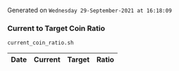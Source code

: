 Generated on `Wednesday 29-September-2021 at 16:18:09`

### Current to Target Coin Ratio
`current_coin_ratio.sh`

Date|Current|Target|Ratio
---|---|---|---
